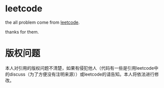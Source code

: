 # leetcode

the all problem come from [leetcode](https://leetcode.com/).

thanks for them.

# 版权问题

本人对引用的版权问题不清楚，如果有侵犯他人（代码有一些是引用leetcode中的discuss（为了方便没有注明来源））或leetcode的请告知。本人将依法进行修改。